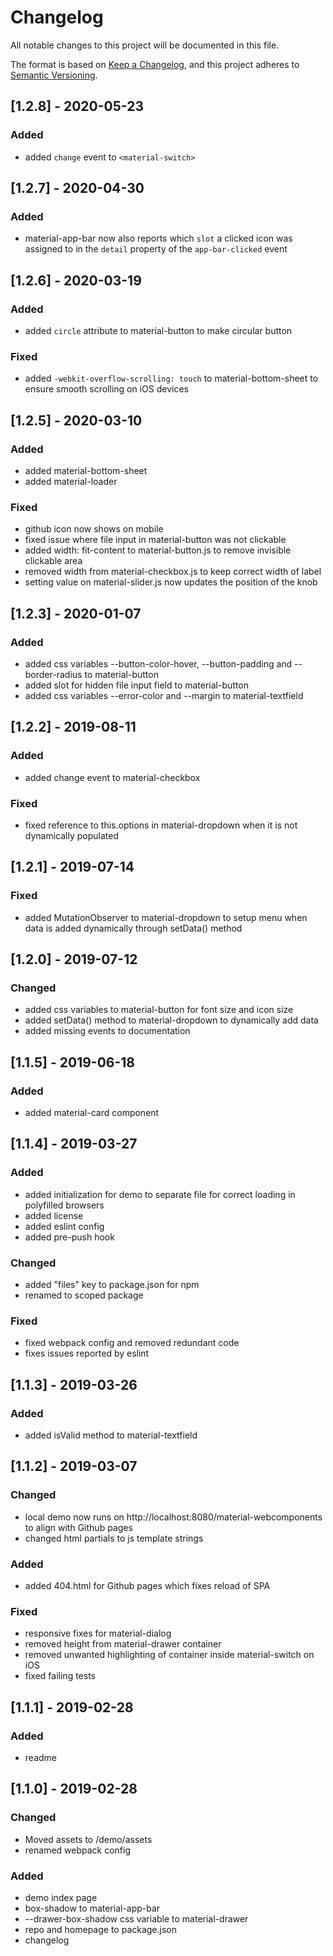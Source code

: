 
# Changelog
All notable changes to this project will be documented in this file.

The format is based on [Keep a Changelog](https://keepachangelog.com/en/1.0.0/),
and this project adheres to [Semantic Versioning](https://semver.org/spec/v2.0.0.html).

## [1.2.8] - 2020-05-23
### Added
- added `change` event to `<material-switch>`

## [1.2.7] - 2020-04-30
### Added
- material-app-bar now also reports which `slot` a clicked icon was assigned to in the `detail` 
property of the `app-bar-clicked` event

## [1.2.6] - 2020-03-19
### Added
- added `circle` attribute to material-button to make circular button

### Fixed
- added `-webkit-overflow-scrolling: touch` to material-bottom-sheet to ensure smooth scrolling
on iOS devices

## [1.2.5] - 2020-03-10
### Added
- added material-bottom-sheet
- added material-loader

### Fixed
- github icon now shows on mobile
- fixed issue where file input in material-button was not clickable
- added width: fit-content to material-button.js to remove invisible clickable area
- removed width from material-checkbox.js to keep correct width of label
- setting value on material-slider.js now updates the position of the knob

## [1.2.3] - 2020-01-07
### Added
- added css variables --button-color-hover, --button-padding and --border-radius to material-button
- added slot for hidden file input field to material-button
- added css variables --error-color and --margin to material-textfield

## [1.2.2] - 2019-08-11
### Added
- added change event to material-checkbox
### Fixed
- fixed reference to this.options in material-dropdown when it is not dynamically populated

## [1.2.1] - 2019-07-14
### Fixed
- added MutationObserver to material-dropdown to setup menu when data is added dynamically through setData() method

## [1.2.0] - 2019-07-12
### Changed
- added css variables to material-button for font size and icon size
- added setData() method to material-dropdown to dynamically add data
- added missing events to documentation

## [1.1.5] - 2019-06-18
### Added
- added material-card component

## [1.1.4] - 2019-03-27
### Added
- added initialization for demo to separate file for correct loading in polyfilled browsers
- added license
- added eslint config
- added pre-push hook

### Changed
- added "files" key to package.json for npm
- renamed to scoped package

### Fixed
- fixed webpack config and removed redundant code
- fixes issues reported by eslint

## [1.1.3] - 2019-03-26
### Added
- added isValid method to material-textfield

## [1.1.2] - 2019-03-07
### Changed
- local demo now runs on http://localhost:8080/material-webcomponents to
align with Github pages
- changed html partials to js template strings

### Added
- added 404.html for Github pages which fixes reload of SPA

### Fixed
- responsive fixes for material-dialog
- removed height from material-drawer container
- removed unwanted highlighting of container inside material-switch on iOS
- fixed failing tests

## [1.1.1] - 2019-02-28
### Added
- readme

## [1.1.0] - 2019-02-28
### Changed
- Moved assets to /demo/assets
- renamed webpack config

### Added
- demo index page
- box-shadow to material-app-bar
- --drawer-box-shadow css variable to material-drawer
- repo and homepage to package.json
- changelog
